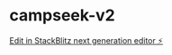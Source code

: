 # campseek-v2

[Edit in StackBlitz next generation editor ⚡️](https://stackblitz.com/~/github.com/JessePimenta/campseek-v2)